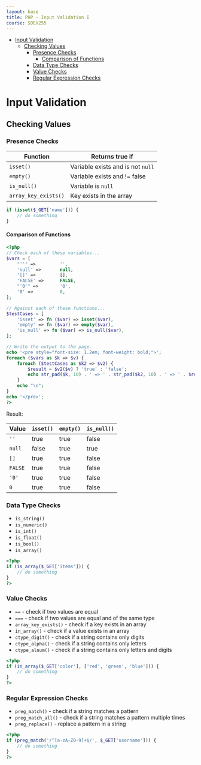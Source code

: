 ```yaml
---
layout: base
title: PHP - Input Validation I
course: SDEV255
---
```


- [Input Validation](#input-validation)
  - [Checking Values](#checking-values)
    - [Presence Checks](#presence-checks)
      - [Comparison of Functions](#comparison-of-functions)
    - [Data Type Checks](#data-type-checks)
    - [Value Checks](#value-checks)
    - [Regular Expression Checks](#regular-expression-checks)

# Input Validation

## Checking Values

### Presence Checks

| Function             | Returns true if                   |
| -------------------- | --------------------------------- |
| `isset()`            | Variable exists and is not `null` |
| `empty()`            | Variable exists and != false      |
| `is_null()`          | Variable is `null`                |
| `array_key_exists()` | Key exists in the array           |

```php
if (isset($_GET['name'])) {
    // do something
}
```

#### Comparison of Functions

```php
<?php
// Check each of these variables...
$vars = [
    "''" =>         '',
    'null' =>       null,
    '[]' =>         [],
    'FALSE' =>      FALSE,
    "'0'" =>        '0',
    '0' =>          0,
];

// Against each of these functions...
$testCases = [
    'isset' => fn ($var) => isset($var),
    'empty' => fn ($var) => empty($var),
    'is_null' => fn ($var) => is_null($var),
];

// Write the output to the page.
echo '<pre style="font-size: 1.2em; font-weight: bold;">';
foreach ($vars as $k => $v) {
    foreach ($testCases as $k2 => $v2) {
        $result = $v2($v) ? 'true' : 'false';
        echo str_pad($k, 10) . ' => ' . str_pad($k2, 10) . ' => ' . $result . "\n";
    }
    echo "\n";
}
echo '</pre>';
?>
```

Result:

| Value   | `isset()` | `empty()` | `is_null()` |
| ------- | --------- | --------- | ----------- |
| `''`    | true      | true      | false       |
| `null`  | false     | true      | true        |
| `[]`    | true      | true      | false       |
| `FALSE` | true      | true      | false       |
| `'0'`   | true      | true      | false       |
| `0`     | true      | true      | false       |

### Data Type Checks

- `is_string()`
- `is_numeric()`
- `is_int()`
- `is_float()`
- `is_bool()`
- `is_array()`

```php
<?php
if (is_array($_GET['items'])) {
    // do something
}
?>
```

### Value Checks

- `==` - check if two values are equal
- `===` - check if two values are equal and of the same type
- `array_key_exists()` - check if a key exists in an array
- `in_array()` - check if a value exists in an array
- `ctype_digit()` - check if a string contains only digits
- `ctype_alpha()` - check if a string contains only letters
- `ctype_alnum()` - check if a string contains only letters and digits

```php
<?php
if (in_array($_GET['color'], ['red', 'green', 'blue'])) {
    // do something
}
?>
```

### Regular Expression Checks

- `preg_match()` - check if a string matches a pattern
- `preg_match_all()` - check if a string matches a pattern multiple times
- `preg_replace()` - replace a pattern in a string

```php
<?php
if (preg_match('/^[a-zA-Z0-9]+$/', $_GET['username'])) {
    // do something
}
?>
```
